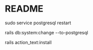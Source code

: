 # README

sudo service postgresql restart

rails db:system:change --to-postgresql

rails action_text:install
